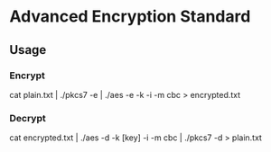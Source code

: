 # Advanced Encryption Standard

## Usage
### Encrypt
cat plain.txt | ./pkcs7 -e | ./aes -e -k <key> -i <iv> -m cbc > encrypted.txt
  
### Decrypt
cat encrypted.txt | ./aes -d -k [key] -i <iv> -m cbc | ./pkcs7 -d > plain.txt

